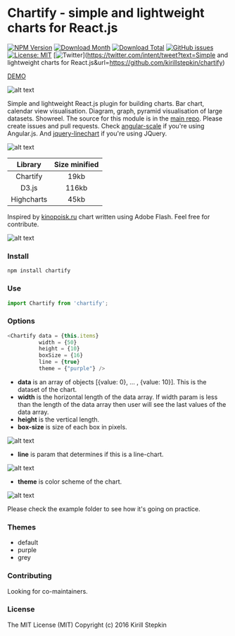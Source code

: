 # Chartify - simple and lightweight charts for React.js

[![NPM Version](https://img.shields.io/npm/v/chartify.svg)](https://www.npmjs.com/package/chartify)
[![Download Month](https://img.shields.io/npm/dm/chartify.svg)](https://www.npmjs.com/package/chartify)
[![Download Total](https://img.shields.io/npm/dt/chartify.svg)](https://www.npmjs.com/package/chartify)
[![GitHub issues](https://img.shields.io/github/issues/kirillstepkin/chartify.svg)](https://github.com/kirillstepkin/chartify/issues)
[![License: MIT](https://img.shields.io/badge/License-MIT-yellow.svg)](https://opensource.org/licenses/MIT)
[![Twitter](https://img.shields.io/twitter/url/https/github.com/kirillstepkin/chartify.svg?style=social)](https://twitter.com/intent/tweet?text=Simple and lightweight charts for React.js&url=https://github.com/kirillstepkin/chartify)

[DEMO](https://kirillstepkin.github.io/chartify/)

![alt text](https://raw.githubusercontent.com/kirillstepkin/scale/master/img/placeit1.jpg)

Simple and lightweight React.js plugin for building charts. Bar chart, calendar view visualisation. Diagram, graph, pyramid visualisation of large datasets. Showreel. The source for this module is in the [main repo](https://github.com/kirillstepkin/chartify). Please create issues and pull requests. Check [angular-scale](https://github.com/kirillstepkin/scale) if you're using Angular.js. And [jquery-linechart](https://github.com/kirillstepkin/jquery-linechart) if you're using JQuery.

![alt text](https://raw.githubusercontent.com/kirillstepkin/scale/master/img/output_eSVfyQ.gif)

|   Library  | Size minified |
|:----------:|:-------------:|
| Chartify   | 19kb          |
| D3.js      | 116kb         |
| Highcharts | 45kb          |

Inspired by [kinopoisk.ru](https://www.kinopoisk.ru/) chart written using Adobe Flash. Feel free for contribute.

![alt text](https://raw.githubusercontent.com/kirillstepkin/scale/master/img/84d858c0af.png)

### Install

```
npm install chartify
```

### Use

```javascript
import Chartify from 'chartify';
```

### Options

```javascript
<Chartify data = {this.items}
		  width = {50} 
	      height = {10}
	      boxSize = {16}
	      line = {true}
	      theme = {"purple"} />
```

* **data** is an array of objects [{value: 0}, ... , {value: 10}]. This is the dataset of the chart.
* **width** is the horizontal length of the data array. If width param is less than the length of the data array then user will see the last values of the data array. 
* **height** is the vertical length.
* **box-size** is size of each box in pixels.

![alt text](https://raw.githubusercontent.com/kirillstepkin/scale/master/img/46cd396faa.jpg)

* **line** is param that determines if this is a line-chart.

![alt text](https://raw.githubusercontent.com/kirillstepkin/scale/master/img/a03def3092.jpg)

* **theme** is color scheme of the chart.

![alt text](https://raw.githubusercontent.com/kirillstepkin/scale/master/img/a657bab0f7.jpg)

Please check the example folder to see how it's going on practice.

### Themes

* default
* purple
* grey

### Contributing

Looking for co-maintainers.

### License

The MIT License (MIT) Copyright (c) 2016 Kirill Stepkin
